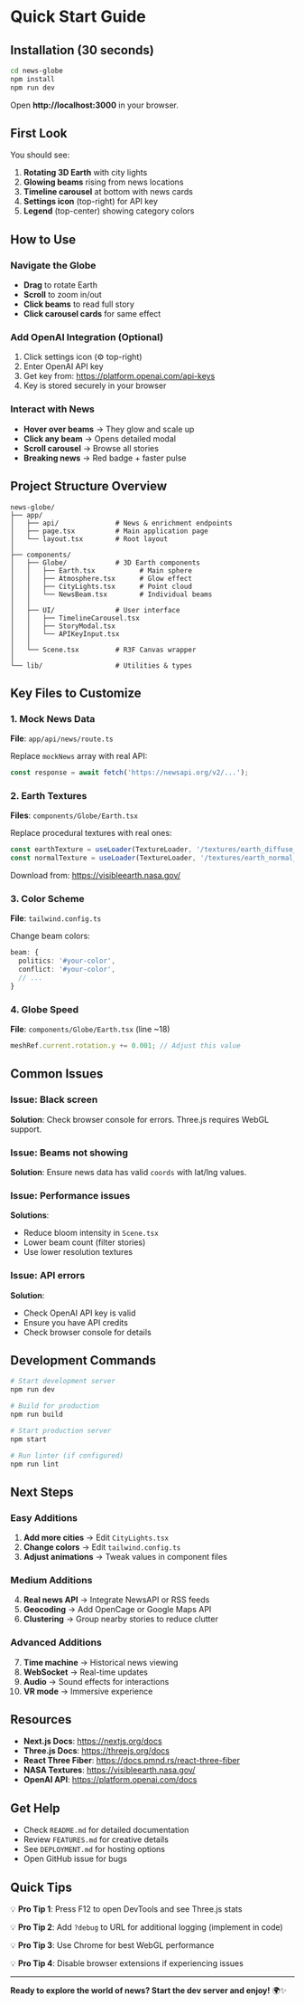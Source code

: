 # Quick Start Guide

## Installation (30 seconds)

```bash
cd news-globe
npm install
npm run dev
```

Open **http://localhost:3000** in your browser.

## First Look

You should see:
1. **Rotating 3D Earth** with city lights
2. **Glowing beams** rising from news locations
3. **Timeline carousel** at bottom with news cards
4. **Settings icon** (top-right) for API key
5. **Legend** (top-center) showing category colors

## How to Use

### Navigate the Globe
- **Drag** to rotate Earth
- **Scroll** to zoom in/out
- **Click beams** to read full story
- **Click carousel cards** for same effect

### Add OpenAI Integration (Optional)
1. Click settings icon (⚙️ top-right)
2. Enter OpenAI API key
3. Get key from: https://platform.openai.com/api-keys
4. Key is stored securely in your browser

### Interact with News
- **Hover over beams** → They glow and scale up
- **Click any beam** → Opens detailed modal
- **Scroll carousel** → Browse all stories
- **Breaking news** → Red badge + faster pulse

## Project Structure Overview

```
news-globe/
├── app/
│   ├── api/              # News & enrichment endpoints
│   ├── page.tsx          # Main application page
│   └── layout.tsx        # Root layout
│
├── components/
│   ├── Globe/            # 3D Earth components
│   │   ├── Earth.tsx           # Main sphere
│   │   ├── Atmosphere.tsx      # Glow effect
│   │   ├── CityLights.tsx      # Point cloud
│   │   └── NewsBeam.tsx        # Individual beams
│   │
│   ├── UI/               # User interface
│   │   ├── TimelineCarousel.tsx
│   │   ├── StoryModal.tsx
│   │   └── APIKeyInput.tsx
│   │
│   └── Scene.tsx         # R3F Canvas wrapper
│
└── lib/                  # Utilities & types
```

## Key Files to Customize

### 1. Mock News Data
**File**: `app/api/news/route.ts`

Replace `mockNews` array with real API:
```typescript
const response = await fetch('https://newsapi.org/v2/...');
```

### 2. Earth Textures
**Files**: `components/Globe/Earth.tsx`

Replace procedural textures with real ones:
```typescript
const earthTexture = useLoader(TextureLoader, '/textures/earth_diffuse_8k.jpg');
const normalTexture = useLoader(TextureLoader, '/textures/earth_normal_4k.jpg');
```

Download from: https://visibleearth.nasa.gov/

### 3. Color Scheme
**File**: `tailwind.config.ts`

Change beam colors:
```typescript
beam: {
  politics: '#your-color',
  conflict: '#your-color',
  // ...
}
```

### 4. Globe Speed
**File**: `components/Globe/Earth.tsx` (line ~18)

```typescript
meshRef.current.rotation.y += 0.001; // Adjust this value
```

## Common Issues

### Issue: Black screen
**Solution**: Check browser console for errors. Three.js requires WebGL support.

### Issue: Beams not showing
**Solution**: Ensure news data has valid `coords` with lat/lng values.

### Issue: Performance issues
**Solutions**:
- Reduce bloom intensity in `Scene.tsx`
- Lower beam count (filter stories)
- Use lower resolution textures

### Issue: API errors
**Solution**:
- Check OpenAI API key is valid
- Ensure you have API credits
- Check browser console for details

## Development Commands

```bash
# Start development server
npm run dev

# Build for production
npm run build

# Start production server
npm start

# Run linter (if configured)
npm run lint
```

## Next Steps

### Easy Additions
1. **Add more cities** → Edit `CityLights.tsx`
2. **Change colors** → Edit `tailwind.config.ts`
3. **Adjust animations** → Tweak values in component files

### Medium Additions
4. **Real news API** → Integrate NewsAPI or RSS feeds
5. **Geocoding** → Add OpenCage or Google Maps API
6. **Clustering** → Group nearby stories to reduce clutter

### Advanced Additions
7. **Time machine** → Historical news viewing
8. **WebSocket** → Real-time updates
9. **Audio** → Sound effects for interactions
10. **VR mode** → Immersive experience

## Resources

- **Next.js Docs**: https://nextjs.org/docs
- **Three.js Docs**: https://threejs.org/docs
- **React Three Fiber**: https://docs.pmnd.rs/react-three-fiber
- **NASA Textures**: https://visibleearth.nasa.gov/
- **OpenAI API**: https://platform.openai.com/docs

## Get Help

- Check `README.md` for detailed documentation
- Review `FEATURES.md` for creative details
- See `DEPLOYMENT.md` for hosting options
- Open GitHub issue for bugs

## Quick Tips

💡 **Pro Tip 1**: Press F12 to open DevTools and see Three.js stats

💡 **Pro Tip 2**: Add `?debug` to URL for additional logging (implement in code)

💡 **Pro Tip 3**: Use Chrome for best WebGL performance

💡 **Pro Tip 4**: Disable browser extensions if experiencing issues

---

**Ready to explore the world of news? Start the dev server and enjoy!** 🌍✨
